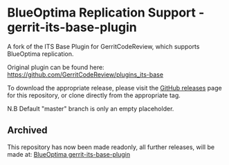 # BlueOptima Replication Support - gerrit-its-base-plugin

A fork of the ITS Base Plugin for GerritCodeReview, which supports BlueOptima replication.

Original plugin can be found here: https://github.com/GerritCodeReview/plugins_its-base

To download the appropriate release, please visit the [GitHub releases](../../releases) page for this repository, or clone directly from the appropriate tag.

N.B
Default "master" branch is only an empty placeholder.

## Archived
This repository has now been made readonly, all further releases, will be made at: 
[BlueOptima gerrit-its-base-plugin](https://www.github.com/blueoptimaltd/gerrit-its-base-plugin)
